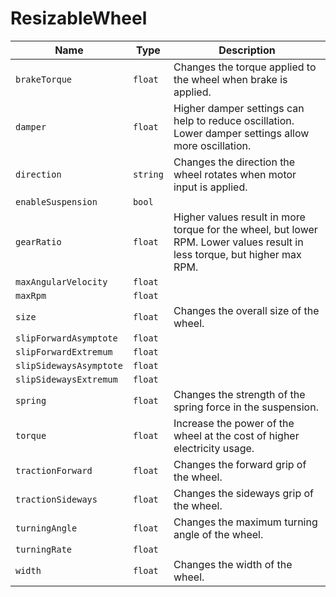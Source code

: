 # ResizableWheel


|Name|Type|Description|
|--|--|--|
|`brakeTorque`|`float`|Changes the torque applied to the wheel when brake is applied.|
|`damper`|`float`|Higher damper settings can help to reduce oscillation. Lower damper settings allow more oscillation.|
|`direction`|`string`|Changes the direction the wheel rotates when motor input is applied.|
|`enableSuspension`|`bool`||
|`gearRatio`|`float`|Higher values result in more torque for the wheel, but lower RPM. Lower values result in less torque, but higher max RPM.|
|`maxAngularVelocity`|`float`||
|`maxRpm`|`float`||
|`size`|`float`|Changes the overall size of the wheel.|
|`slipForwardAsymptote`|`float`||
|`slipForwardExtremum`|`float`||
|`slipSidewaysAsymptote`|`float`||
|`slipSidewaysExtremum`|`float`||
|`spring`|`float`|Changes the strength of the spring force in the suspension.|
|`torque`|`float`|Increase the power of the wheel at the cost of higher electricity usage.|
|`tractionForward`|`float`|Changes the forward grip of the wheel.|
|`tractionSideways`|`float`|Changes the sideways grip of the wheel.|
|`turningAngle`|`float`|Changes the maximum turning angle of the wheel.|
|`turningRate`|`float`||
|`width`|`float`|Changes the width of the wheel.|



